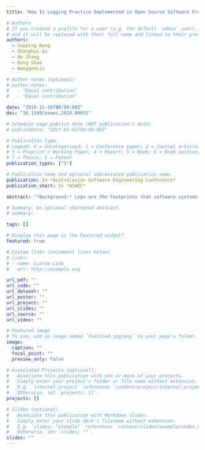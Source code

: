 ```yaml
---
title: "How Is Logging Practice Implemented in Open Source Software Projects? A Preliminary Exploration"

# Authors
# If you created a profile for a user (e.g. the default `admin` user), write the username (folder name) here
# and it will be replaced with their full name and linked to their profile.
authors:
  - Guoping Rong
  - Shenghui Gu
  - He Zhang
  - Dong Shao
  - WanggenLiu

# Author notes (optional)
# author_notes:
#   - "Equal contribution"
#   - "Equal contribution"

date: "2018-11-26T00:00:00Z"
doi: "10.1109/aswec.2018.00031"

# Schedule page publish date (NOT publication's date).
# publishDate: "2017-01-01T00:00:00Z"

# Publication type.
# Legend: 0 = Uncategorized; 1 = Conference paper; 2 = Journal article;
# 3 = Preprint / Working Paper; 4 = Report; 5 = Book; 6 = Book section;
# 7 = Thesis; 8 = Patent
publication_types: ["1"]

# Publication name and optional abbreviated publication name.
publication: In *Australasian Software Engineering Conference*
publication_short: In *ASWEC*

abstract: "*Background:* Logs are the footprints that software systems produce during runtime, which can be used to understand the dynamic behavior of these software systems. To generate logs, logging practice is accepted by developers to place logging statements in the source code of software systems. Compared to the great number of studies on log analysis, the research on logging practice is relatively scarce, which raises a very critical question, i.e. as the original intention, can current logging practice support capturing the behavior of software systems effectively? *Aims:* To answer this question, we first need to understand how logging practices are implemented these software projects. *Method:* In this paper, we carried out an empirical study to explore the logging practice in open source software projects so as to establish a basic understanding on how logging practice is applied in real world software projects. The *density*, *log level (what to log?)* and *context (where to log?)* are measured for our study. *Results:* Based on the evidence we collected in 28 top open source projects, we find the logging practice is adopted highly inconsistently among different developers both across projects and even within one project in terms of the density and log levels of logging statements. However, the choice of what context the logging statements to place is consistent to a fair degree. *Conclusion:* Both the inconsistency in *density* and *log level* and the convergence of context have forced us to question whether it is a reliable means to understand the runtime behavior of software systems via analyzing the logs produced by the current logging practice."

# Summary. An optional shortened abstract.
# summary:

tags: []

# Display this page in the Featured widget?
featured: true

# Custom links (uncomment lines below)
# links:
# - name: Custom Link
#   url: http://example.org

url_pdf: ""
url_code: ""
url_dataset: ""
url_poster: ""
url_project: ""
url_slides: ""
url_source: ""
url_video: ""

# Featured image
# To use, add an image named `featured.jpg/png` to your page's folder.
image:
  caption: ""
  focal_point: ""
  preview_only: false

# Associated Projects (optional).
#   Associate this publication with one or more of your projects.
#   Simply enter your project's folder or file name without extension.
#   E.g. `internal-project` references `content/project/internal-project/index.md`.
#   Otherwise, set `projects: []`.
projects: []

# Slides (optional).
#   Associate this publication with Markdown slides.
#   Simply enter your slide deck's filename without extension.
#   E.g. `slides: "example"` references `content/slides/example/index.md`.
#   Otherwise, set `slides: ""`.
slides: ""
---
```

